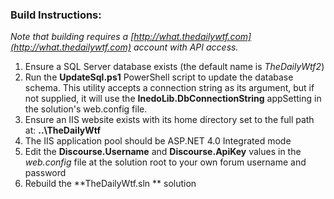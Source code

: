 ### Build Instructions:

*Note that building requires a [http://what.thedailywtf.com](http://what.thedailywtf.com) account with API access.*

 1. Ensure a SQL Server database exists (the default name is *TheDailyWtf2*)
 2. Run the **UpdateSql.ps1** PowerShell script to update the database schema. This utility accepts a connection string as its argument, but if not supplied, it will use the **InedoLib.DbConnectionString** appSetting in the solution's web.config file.
 3. Ensure an IIS website exists with its home directory set to the full path at: **..\TheDailyWtf**  
 4. The IIS application pool should be ASP.NET 4.0 Integrated mode
 5. Edit the **Discourse.Username** and **Discourse.ApiKey** values in the *web.config* file at the solution root to your own forum username and password
 6. Rebuild the **TheDailyWtf.sln ** solution